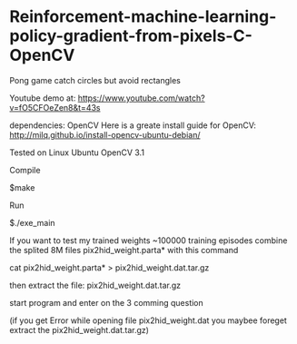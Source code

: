 # Reinforcement-machine-learning-policy-gradient-from-pixels-C-OpenCV
Pong game catch circles but avoid rectangles 

Youtube demo at:
https://www.youtube.com/watch?v=fO5CFOeZen8&t=43s

dependencies: OpenCV
Here is a greate install guide for OpenCV: 
http://milq.github.io/install-opencv-ubuntu-debian/

Tested on Linux Ubuntu OpenCV 3.1

Compile

$make

Run

$./exe_main

If you want to test my trained weights ~100000 training episodes
combine the splited 8M files pix2hid_weight.parta* with this command

cat pix2hid_weight.parta* > pix2hid_weight.dat.tar.gz

then extract the file:
pix2hid_weight.dat.tar.gz

start program and enter 
<N>
<Y>
<Y>
on the 3 comming question 
  
(if you get 
Error while opening file pix2hid_weight.dat
you maybee foreget extract the pix2hid_weight.dat.tar.gz)

